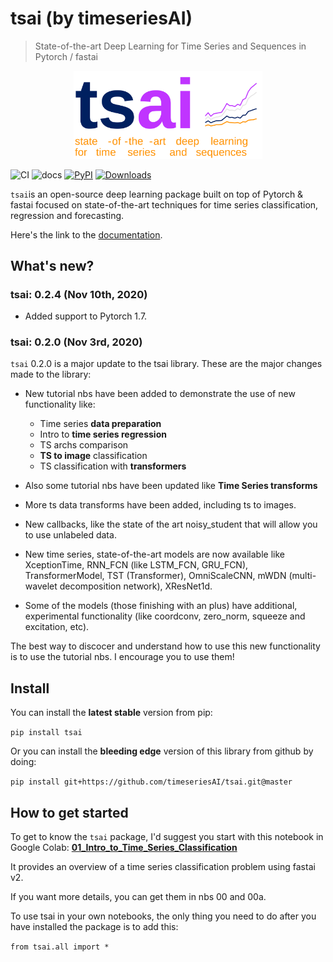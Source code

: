 # tsai (by timeseriesAI)
> State-of-the-art Deep Learning for Time Series and Sequences in Pytorch / fastai


  

<div align="center"><img width="60%" src="./docs/images/tsai_logo_dlb.svg"></div>

  

![CI](https://github.com/timeseriesai/tsai/workflows/CI/badge.svg) ![docs](https://github.com/fastai/fastai/workflows/docs/badge.svg) 
[![PyPI](https://img.shields.io/pypi/v/tsai?color=blue&label=pypi%20version)](https://pypi.org/project/tsai/#description)
[![Downloads](https://pepy.tech/badge/tsai)](https://pepy.tech/project/tsai)

`tsai`is an open-source deep learning package built on top of Pytorch & fastai focused on state-of-the-art techniques for time series classification, regression and forecasting.

Here's the link to the [documentation](https://timeseriesai.github.io/tsai/).

## What's new?

### tsai: 0.2.4 (Nov 10th, 2020)

* Added support to Pytorch 1.7.

### tsai: 0.2.0 (Nov 3rd, 2020)

`tsai` 0.2.0 is a major update to the tsai library. These are the major changes made to the library:

* New tutorial nbs have been added to demonstrate the use of new functionality like: 
    * Time series **data preparation**
    * Intro to **time series regression**
    * TS archs comparison
    * **TS to image** classification
    * TS classification with **transformers**
    
* Also some tutorial nbs have been updated like **Time Series transforms**
* More ts data transforms have been added, including ts to images.
* New callbacks, like the state of the art noisy_student that will allow you to use unlabeled data.
* New time series, state-of-the-art models are now available like XceptionTime, RNN_FCN (like LSTM_FCN, GRU_FCN), TransformerModel, TST (Transformer), OmniScaleCNN, mWDN (multi-wavelet decomposition network), XResNet1d.
* Some of the models (those finishing with an plus) have additional, experimental functionality (like coordconv, zero_norm, squeeze and excitation, etc).

The best way to discocer and understand how to use this new functionality is to use the tutorial nbs. I encourage you to use them!

## Install

You can install the **latest stable** version from pip:

`pip install tsai`

Or you can install the **bleeding edge** version of this library from github by doing:

`pip install git+https://github.com/timeseriesAI/tsai.git@master`

## How to get started

To get to know the `tsai` package, I'd suggest you start with this notebook in Google Colab: **[01_Intro_to_Time_Series_Classification](https://colab.research.google.com/github/timeseriesAI/tsai/blob/master/tutorial_nbs/01_Intro_to_Time_Series_Classification.ipynb)**

It provides an overview of a time series classification problem using fastai v2.

If you want more details, you can get them in nbs 00 and 00a.

To use tsai in your own notebooks, the only thing you need to do after you have installed the package is to add this:

`from tsai.all import *`
